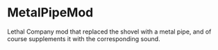 # MetalPipeMod
Lethal Company mod that replaced the shovel with a metal pipe, and of course supplements it with the corresponding sound.
